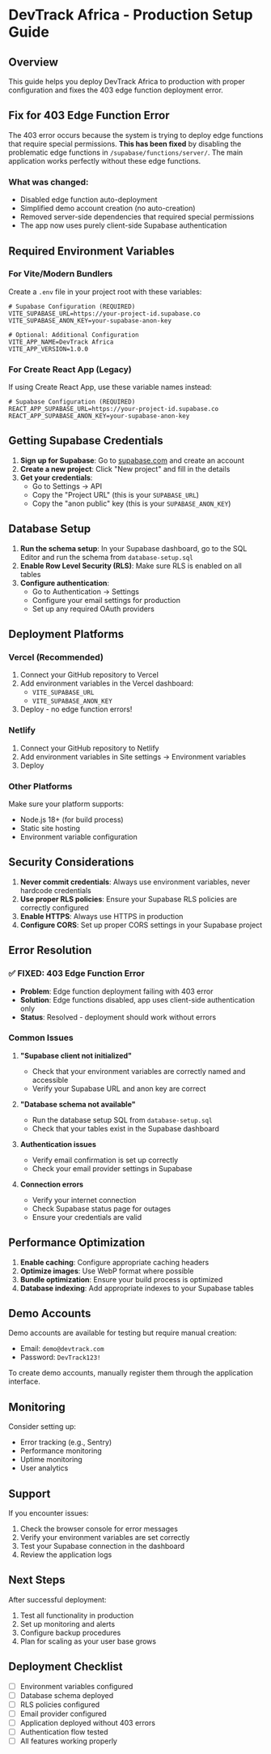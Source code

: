 # DevTrack Africa - Production Setup Guide

## Overview
This guide helps you deploy DevTrack Africa to production with proper configuration and fixes the 403 edge function deployment error.

## Fix for 403 Edge Function Error

The 403 error occurs because the system is trying to deploy edge functions that require special permissions. **This has been fixed** by disabling the problematic edge functions in `/supabase/functions/server/`. The main application works perfectly without these edge functions.

### What was changed:
- Disabled edge function auto-deployment
- Simplified demo account creation (no auto-creation)
- Removed server-side dependencies that required special permissions
- The app now uses purely client-side Supabase authentication

## Required Environment Variables

### For Vite/Modern Bundlers
Create a `.env` file in your project root with these variables:

```env
# Supabase Configuration (REQUIRED)
VITE_SUPABASE_URL=https://your-project-id.supabase.co
VITE_SUPABASE_ANON_KEY=your-supabase-anon-key

# Optional: Additional Configuration
VITE_APP_NAME=DevTrack Africa
VITE_APP_VERSION=1.0.0
```

### For Create React App (Legacy)
If using Create React App, use these variable names instead:

```env
# Supabase Configuration (REQUIRED)
REACT_APP_SUPABASE_URL=https://your-project-id.supabase.co
REACT_APP_SUPABASE_ANON_KEY=your-supabase-anon-key
```

## Getting Supabase Credentials

1. **Sign up for Supabase**: Go to [supabase.com](https://supabase.com) and create an account
2. **Create a new project**: Click "New project" and fill in the details
3. **Get your credentials**:
   - Go to Settings → API
   - Copy the "Project URL" (this is your `SUPABASE_URL`)
   - Copy the "anon public" key (this is your `SUPABASE_ANON_KEY`)

## Database Setup

1. **Run the schema setup**: In your Supabase dashboard, go to the SQL Editor and run the schema from `database-setup.sql`
2. **Enable Row Level Security (RLS)**: Make sure RLS is enabled on all tables
3. **Configure authentication**: 
   - Go to Authentication → Settings
   - Configure your email settings for production
   - Set up any required OAuth providers

## Deployment Platforms

### Vercel (Recommended)
1. Connect your GitHub repository to Vercel
2. Add environment variables in the Vercel dashboard:
   - `VITE_SUPABASE_URL`
   - `VITE_SUPABASE_ANON_KEY`
3. Deploy - no edge function errors!

### Netlify 
1. Connect your GitHub repository to Netlify
2. Add environment variables in Site settings → Environment variables
3. Deploy

### Other Platforms
Make sure your platform supports:
- Node.js 18+ (for build process)
- Static site hosting
- Environment variable configuration

## Security Considerations

1. **Never commit credentials**: Always use environment variables, never hardcode credentials
2. **Use proper RLS policies**: Ensure your Supabase RLS policies are correctly configured
3. **Enable HTTPS**: Always use HTTPS in production
4. **Configure CORS**: Set up proper CORS settings in your Supabase project

## Error Resolution

### ✅ FIXED: 403 Edge Function Error
- **Problem**: Edge function deployment failing with 403 error
- **Solution**: Edge functions disabled, app uses client-side authentication only
- **Status**: Resolved - deployment should work without errors

### Common Issues

1. **"Supabase client not initialized"**
   - Check that your environment variables are correctly named and accessible
   - Verify your Supabase URL and anon key are correct

2. **"Database schema not available"**
   - Run the database setup SQL from `database-setup.sql`
   - Check that your tables exist in the Supabase dashboard

3. **Authentication issues**
   - Verify email confirmation is set up correctly
   - Check your email provider settings in Supabase

4. **Connection errors**
   - Verify your internet connection
   - Check Supabase status page for outages
   - Ensure your credentials are valid

## Performance Optimization

1. **Enable caching**: Configure appropriate caching headers
2. **Optimize images**: Use WebP format where possible
3. **Bundle optimization**: Ensure your build process is optimized
4. **Database indexing**: Add appropriate indexes to your Supabase tables

## Demo Accounts

Demo accounts are available for testing but require manual creation:
- Email: `demo@devtrack.com`
- Password: `DevTrack123!`

To create demo accounts, manually register them through the application interface.

## Monitoring

Consider setting up:
- Error tracking (e.g., Sentry)
- Performance monitoring
- Uptime monitoring
- User analytics

## Support

If you encounter issues:
1. Check the browser console for error messages
2. Verify your environment variables are set correctly
3. Test your Supabase connection in the dashboard
4. Review the application logs

## Next Steps

After successful deployment:
1. Test all functionality in production
2. Set up monitoring and alerts
3. Configure backup procedures
4. Plan for scaling as your user base grows

## Deployment Checklist

- [ ] Environment variables configured
- [ ] Database schema deployed
- [ ] RLS policies configured
- [ ] Email provider configured
- [ ] Application deployed without 403 errors
- [ ] Authentication flow tested
- [ ] All features working properly